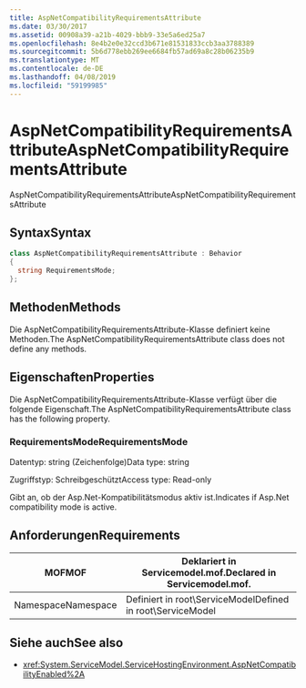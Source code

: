 ```yaml
---
title: AspNetCompatibilityRequirementsAttribute
ms.date: 03/30/2017
ms.assetid: 00908a39-a21b-4029-bbb9-33e5a6ed25a7
ms.openlocfilehash: 8e4b2e0e32ccd3b671e81531833ccb3aa3788389
ms.sourcegitcommit: 5b6d778ebb269ee6684fb57ad69a8c28b06235b9
ms.translationtype: MT
ms.contentlocale: de-DE
ms.lasthandoff: 04/08/2019
ms.locfileid: "59199985"
---
```

# <a name="aspnetcompatibilityrequirementsattribute"></a><span data-ttu-id="10ef1-102">AspNetCompatibilityRequirementsAttribute</span><span class="sxs-lookup"><span data-stu-id="10ef1-102">AspNetCompatibilityRequirementsAttribute</span></span>
<span data-ttu-id="10ef1-103">AspNetCompatibilityRequirementsAttribute</span><span class="sxs-lookup"><span data-stu-id="10ef1-103">AspNetCompatibilityRequirementsAttribute</span></span>  
  
## <a name="syntax"></a><span data-ttu-id="10ef1-104">Syntax</span><span class="sxs-lookup"><span data-stu-id="10ef1-104">Syntax</span></span>  
  
```csharp
class AspNetCompatibilityRequirementsAttribute : Behavior  
{  
  string RequirementsMode;  
};  
```  
  
## <a name="methods"></a><span data-ttu-id="10ef1-105">Methoden</span><span class="sxs-lookup"><span data-stu-id="10ef1-105">Methods</span></span>  
 <span data-ttu-id="10ef1-106">Die AspNetCompatibilityRequirementsAttribute-Klasse definiert keine Methoden.</span><span class="sxs-lookup"><span data-stu-id="10ef1-106">The AspNetCompatibilityRequirementsAttribute class does not define any methods.</span></span>  
  
## <a name="properties"></a><span data-ttu-id="10ef1-107">Eigenschaften</span><span class="sxs-lookup"><span data-stu-id="10ef1-107">Properties</span></span>  
 <span data-ttu-id="10ef1-108">Die AspNetCompatibilityRequirementsAttribute-Klasse verfügt über die folgende Eigenschaft.</span><span class="sxs-lookup"><span data-stu-id="10ef1-108">The AspNetCompatibilityRequirementsAttribute class has the following property.</span></span>  
  
### <a name="requirementsmode"></a><span data-ttu-id="10ef1-109">RequirementsMode</span><span class="sxs-lookup"><span data-stu-id="10ef1-109">RequirementsMode</span></span>  
 <span data-ttu-id="10ef1-110">Datentyp: string (Zeichenfolge)</span><span class="sxs-lookup"><span data-stu-id="10ef1-110">Data type: string</span></span>  
  
 <span data-ttu-id="10ef1-111">Zugriffstyp: Schreibgeschützt</span><span class="sxs-lookup"><span data-stu-id="10ef1-111">Access type: Read-only</span></span>  
  
 <span data-ttu-id="10ef1-112">Gibt an, ob der Asp.Net-Kompatibilitätsmodus aktiv ist.</span><span class="sxs-lookup"><span data-stu-id="10ef1-112">Indicates if Asp.Net compatibility mode is active.</span></span>  
  
## <a name="requirements"></a><span data-ttu-id="10ef1-113">Anforderungen</span><span class="sxs-lookup"><span data-stu-id="10ef1-113">Requirements</span></span>  
  
|<span data-ttu-id="10ef1-114">MOF</span><span class="sxs-lookup"><span data-stu-id="10ef1-114">MOF</span></span>|<span data-ttu-id="10ef1-115">Deklariert in Servicemodel.mof.</span><span class="sxs-lookup"><span data-stu-id="10ef1-115">Declared in Servicemodel.mof.</span></span>|  
|---------|-----------------------------------|  
|<span data-ttu-id="10ef1-116">Namespace</span><span class="sxs-lookup"><span data-stu-id="10ef1-116">Namespace</span></span>|<span data-ttu-id="10ef1-117">Definiert in root\ServiceModel</span><span class="sxs-lookup"><span data-stu-id="10ef1-117">Defined in root\ServiceModel</span></span>|  
  
## <a name="see-also"></a><span data-ttu-id="10ef1-118">Siehe auch</span><span class="sxs-lookup"><span data-stu-id="10ef1-118">See also</span></span>

- <xref:System.ServiceModel.ServiceHostingEnvironment.AspNetCompatibilityEnabled%2A>
